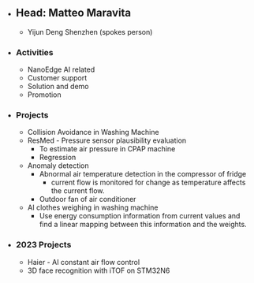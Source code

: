 
- ## Head: Matteo Maravita
	- Yijun Deng Shenzhen (spokes person)

- ### Activities
	- NanoEdge AI related
	- Customer support
	- Solution and demo
	- Promotion
- ### Projects
	- Collision Avoidance in Washing Machine
	- ResMed - Pressure sensor plausibility evaluation
		- To estimate air pressure in CPAP machine
		- Regression
	-  Anomaly detection
		- Abnormal air temperature detection in the compressor of fridge
			- current flow is monitored for change as temperature affects the current flow.
		- Outdoor fan of air conditioner
	- AI clothes weighing in washing machine
		- Use energy consumption information from current values and find a linear mapping between this information and the weights.

- ### 2023 Projects
	- Haier - AI constant air flow control
	- 3D face recognition with iTOF on STM32N6